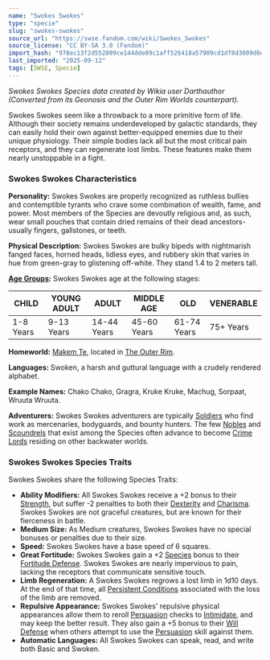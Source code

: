 ```yaml
---
name: "Swokes Swokes"
type: "specie"
slug: "swokes-swokes"
source_url: "https://swse.fandom.com/wiki/Swokes_Swokes"
source_license: "CC BY-SA 3.0 (Fandom)"
import_hash: "978ec13f2d552809ce144dde89c1aff526418a57909cd1df8d3009d6e5ab5c01"
last_imported: "2025-09-12"
tags: [SWSE, Specie]
---
```

*Swokes Swokes Species data created by Wikia user Darthauthor (Converted from its Geonosis and the Outer Rim Worlds counterpart).*

Swokes Swokes seem like a throwback to a more primitive form of life. Although their society remains underdeveloped by galactic standards, they can easily hold their own against better-equipped enemies due to their unique physiology. Their simple bodies lack all but the most critical pain receptors, and they can regenerate lost limbs. These features make them nearly unstoppable in a fight.

### Swokes Swokes Characteristics
**Personality:** Swokes Swokes are properly recognized as ruthless bullies and contemptible tyrants who crave some combination of wealth, fame, and power. Most members of the Species are devoutly religious and, as such, wear small pouches that contain dried remains of their dead ancestors- usually fingers, gallstones, or teeth.

**Physical Description:** Swokes Swokes are bulky bipeds with nightmarish fanged faces, horned heads, lidless eyes, and rubbery skin that varies in hue from green-gray to glistening off-white. They stand 1.4 to 2 meters tall.

**[Age Groups](https://swse.fandom.com/wiki/Age_Groups):** Swokes Swokes age at the following stages:

| CHILD | YOUNG ADULT | ADULT | MIDDLE AGE | OLD | VENERABLE |
| --- | --- | --- | --- | --- | --- |
| 1-8 Years | 9-13 Years | 14-44 Years | 45-60 Years | 61-74 Years | 75+ Years |

**Homeworld:** [Makem Te](https://swse.fandom.com/wiki/Makem_Te), located in [The Outer Rim](https://swse.fandom.com/wiki/The_Outer_Rim).

**Languages:** Swoken, a harsh and guttural language with a crudely rendered alphabet.

**Example Names:** Chako Chako, Gragra, Kruke Kruke, Machug, Sorpaat, Wruuta Wruuta.

**Adventurers:** Swokes Swokes adventurers are typically [Soldiers](https://swse.fandom.com/wiki/Soldiers) who find work as mercenaries, bodyguards, and bounty hunters. The few [Nobles](https://swse.fandom.com/wiki/Nobles) and [Scoundrels](https://swse.fandom.com/wiki/Scoundrels) that exist among the Species often advance to become [Crime Lords](https://swse.fandom.com/wiki/Crime_Lords) residing on other backwater worlds.

### Swokes Swokes Species Traits
Swokes Swokes share the following Species Traits:

- **Ability Modifiers:** All Swokes Swokes receive a +2 bonus to their [Strength](https://swse.fandom.com/wiki/Strength), but suffer -2 penalties to both their [Dexterity](https://swse.fandom.com/wiki/Dexterity) and [Charisma](https://swse.fandom.com/wiki/Charisma). Swokes Swokes are not graceful creatures, but are known for their fierceness in battle.
- **Medium Size:** As Medium creatures, Swokes Swokes have no special bonuses or penalties due to their size.
- **Speed:** Swokes Swokes have a base speed of 6 squares.
- **Great Fortitude:** Swokes Swokes gain a +2 [Species](https://swse.fandom.com/wiki/Species) bonus to their [Fortitude Defense](https://swse.fandom.com/wiki/Fortitude_Defense). Swokes Swokes are nearly impervious to pain, lacking the receptors that communicate sensitive touch.
- **Limb Regeneration:** A Swokes Swokes regrows a lost limb in 1d10 days. At the end of that time, all [Persistent Conditions](https://swse.fandom.com/wiki/Persistent_Conditions) associated with the loss of the limb are removed.
- **Repulsive Appearance:** Swokes Swokes' repulsive physical appearances allow them to reroll [Persuasion](https://swse.fandom.com/wiki/Persuasion) checks to [Intimidate](https://swse.fandom.com/wiki/Intimidate), and may keep the better result. They also gain a +5 bonus to their [Will Defense](https://swse.fandom.com/wiki/Will_Defense) when others attempt to use the [Persuasion](https://swse.fandom.com/wiki/Persuasion) skill against them.
- **Automatic Languages:** All Swokes Swokes can speak, read, and write both Basic and Swoken.